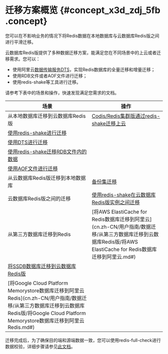# 迁移方案概览 {#concept_x3d_zdj_5fb .concept}

您可以在不影响业务的情况下将Redis数据在本地数据库与云数据库Redis版之间进行平滑迁移。

云数据库Redis版提供了多种数据迁移方案，能满足您在不同场景中的上云或者迁移需求。您可以：

-   使用阿里云[数据传输服务DTS](https://help.aliyun.com/document_detail/26592.html)，实现Redis数据库的全量迁移和增量迁移；
-   使用RDB文件或者AOF文件进行迁移；
-   使用redis-shake等工具进行迁移。

请参考下表中的场景和操作，快速发现满足您需求的文档。

|场景|操作|
|--|--|
|从本地数据库迁移到云数据库Redis版|[Codis/Redis集群版通过redis-shake迁移上云](cn.zh-CN/用户指南/数据迁移/云下到云上/Codis__Redis集群版通过redis-shake迁移上云.md#)|
|[使用redis-shake进行迁移](cn.zh-CN/用户指南/数据迁移/云下到云上/使用redis-shake进行迁移.md#)|
|[使用DTS进行迁移](cn.zh-CN/用户指南/数据迁移/云下到云上/使用DTS进行迁移.md#)|
|[使用redis-shake迁移RDB文件内的数据](cn.zh-CN/用户指南/数据迁移/云下到云上/使用redis-shake迁移RDB文件内的数据.md#)|
|[使用AOF文件进行迁移](cn.zh-CN/用户指南/数据迁移/云下到云上/使用AOF文件进行迁移.md#)|
|从云数据库Redis版迁移到本地数据库|[备份集迁移](cn.zh-CN/用户指南/数据迁移/云上到云下/备份集迁移.md#)|
|云数据库Redis版之间的迁移|[使用redis-shake在云数据库Redis版实例之间迁移](cn.zh-CN/用户指南/数据迁移/云数据库Redis版之间迁移/使用redis-shake在云数据库Redis版实例之间迁移.md#)|
|从第三方数据库迁移到Redis|[将AWS ElastiCache for Redis数据库迁移到阿里云](cn.zh-CN/用户指南/数据迁移/从第三方数据库迁移到云数据库Redis版/将AWS ElastiCache for Redis数据库迁移到阿里云.md#)|
|[将SSDB数据库迁移到云数据库Redis版](cn.zh-CN/用户指南/数据迁移/从第三方数据库迁移到云数据库Redis版/将SSDB数据库迁移到云数据库Redis版.md#)|
|[将Google Cloud Platform Memorystore数据库迁移到阿里云Redis](cn.zh-CN/用户指南/数据迁移/从第三方数据库迁移到云数据库Redis版/将Google Cloud Platform Memorystore数据库迁移到阿里云Redis.md#)|

迁移完成后，为了确保目的端和源端数据一致，您可以使用redis-full-check进行数据校验，详细步骤请参见[此文档](cn.zh-CN/用户指南/数据迁移/校验迁移后的数据.md#)。

